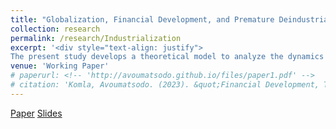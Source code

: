 ```yaml
---
title: "Globalization, Financial Development, and Premature Deindustrialization (2023)"
collection: research
permalink: /research/Industrialization
excerpt: '<div style="text-align: justify">
The present study develops a theoretical model to analyze the dynamics of industrialization and deindustrialization in developing countries and their integration with earlier industrialized economies. The findings suggest that financial development plays a crucial role in both accelerating industrialization and facilitating deindustrialization. Moreover, the model reveals that when developing countries integrate with economies in deindustrialization, the technological frontier in the manufacturing sector becomes relatively further ahead compared to the services sector. This discrepancy in technological proximity between sectors influences the differential productivity growth rates, driving an early shift towards the services sector. These findings contribute to a deeper understanding of premature deindustrialization in developing countries in a globalized world, while highlighting the roles of financial development and sectoral proximity to the technological frontier.</div>'
venue: 'Working Paper'
# paperurl: <!-- 'http://avoumatsodo.github.io/files/paper1.pdf' -->
# citation: 'Komla, Avoumatsodo. (2023). &quot;Financial Development, Technology Adoption, and Sectoral Productivity Convergence.&quot; <i>Working Paper</i>.'
---
```

[Paper](http://avoumatsodo.github.io/files/JMP.pdf)
[Slides]()

<!-- This paper is about the number 1. The number 2 is left for future work. -->

<!-- [Download paper here](http://academicpages.github.io/files/.pdf) -->

<!-- Recommended citation: Your Name, You. (2009). "Paper Title Number 1." <i>Journal 1</i>. 1(1). -->


